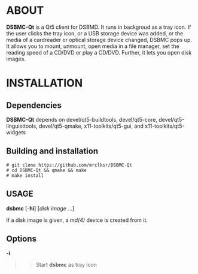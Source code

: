 # ABOUT

**DSBMC-Qt** is a Qt5 client for DSBMD. It runs in backgroud as a tray icon.
If the user clicks the tray icon, or a USB storage device was added, or the
media of a cardreader or optical storage device changed, DSBMC pops up. It
allows you to mount, unmount, open media in a file manager, set the reading
speed of a CD/DVD or play a CD/DVD. Further, it lets you open disk images.

# INSTALLATION

## Dependencies

**DSBMC-Qt**
depends on devel/qt5-buildtools, devel/qt5-core, devel/qt5-linguisttools,
devel/qt5-qmake, x11-toolkits/qt5-gui, and x11-toolkits/qt5-widgets

## Building and installation

	# git clone https://github.com/mrclksr/DSBMC-Qt
	# cd DSBMC-Qt && qmake && make
	# make install

## USAGE
**dsbmc** [-**hi**] [*disk image* ...]

If a disk image is given, a *md(4)* device is created from it.

## Options
**-i**
>> Start **dsbmc** as tray icon
